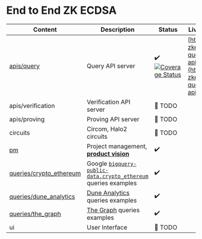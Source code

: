 # End to End ZK ECDSA


| Content                                              | Description                                                                                                                                                | Status                                                                                                                                                                                                                        | Live Version                                                                     |
|------------------------------------------------------|------------------------------------------------------------------------------------------------------------------------------------------------------------|-------------------------------------------------------------------------------------------------------------------------------------------------------------------------------------------------------------------------------|----------------------------------------------------------------------------------|
| [apis/query](./apis/query)                           | Query API server                                                                                                                                           | :heavy_check_mark: [![Coverage Status](https://coveralls.io/repos/github/privacy-scaling-explorations/e2e-zk-ecdsa/badge.svg?branch=main)](https://coveralls.io/github/privacy-scaling-explorations/e2e-zk-ecdsa?branch=main) | [https://e2e-zkecdsa-query-api.fly.dev/](https://e2e-zkecdsa-query-api.fly.dev/) |
| apis/verification                                    | Verification API server                                                                                                                                    | 📅 TODO                                                                                                                                                                                                                       |                                                                                  |
| apis/proving                                         | Proving API server                                                                                                                                         | 📅 TODO                                                                                                                                                                                                                       |                                                                                  |
| circuits                                             | Circom, Halo2 circuits                                                                                                                                     | 📅 TODO                                                                                                                                                                                                                       |                                                                                  |
| [pm](./pm)                                           | Project management, [**product vision**](./pm/product-vision.md)                                                                                           | :heavy_check_mark:                                                                                                                                                                                                            |                                                                                  |
| [queries/crypto_ethereum](./queries/crypto_ethereum) | Google [`bigquery-public-data.crypto_ethereum`](https://console.cloud.google.com/marketplace/product/ethereum/crypto-ethereum-blockchain) queries examples | :heavy_check_mark:                                                                                                                                                                                                            |                                                                                  |
| [queries/dune_analytics](./queries/dune_analytics)   | [Dune Analytics](https://dune.com/) queries examples                                                                                                       | :heavy_check_mark:                                                                                                                                                                                                            |                                                                                  |
| [queries/the_graph](./queries/the_graph)             | [The Graph](https://thegraph.com/en/) queries examples                                                                                                     | :heavy_check_mark:                                                                                                                                                                                                            |                                                                                  |
| ui                                                   | User Interface                                                                                                                                             | 📅 TODO                                                                                                                                                                                                                       |                                                                                  |